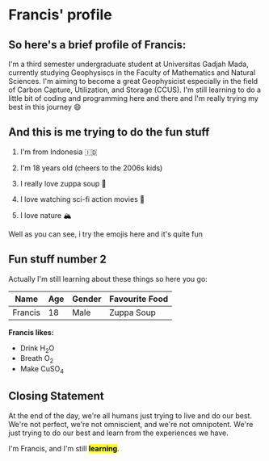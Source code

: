 # Francis' profile
## So here's a brief profile of Francis:
I'm a third semester undergraduate student at Universitas Gadjah Mada, currently studying Geophysiscs in the Faculty of Mathematics and Natural Sciences. 
I'm aiming to become a great Geophysicist especially in the field of Carbon Capture, Utilization, and Storage (CCUS). 
I'm still learning to do a little bit of coding and programming here and there and I'm really trying my best in this journey :smile:

## And this is me trying to do the fun stuff
1. I'm from Indonesia 🇮🇩

2. I'm 18 years old (cheers to the 2006s kids)

3. I really love zuppa soup 🍲

4. I love watching sci-fi action movies 🚨

5. I love nature 🏔

Well as you can see, i try the emojis here and it's quite fun 

## Fun stuff number 2

Actually I'm still learning about these things so here you go:

| Name | Age | Gender | Favourite Food |
|------|------|------|------|
| Francis | 18 | Male | Zuppa Soup |


**Francis likes:**
- Drink H<sub>2</sub>O
- Breath O<sub>2</sub>
- Make CuSO<sub>4</sub>

## Closing Statement
At the end of the day, we're all humans just trying to live and do our best. We're not perfect, we're not omniscient, and we're not omnipotent. We're just trying to do our best and learn from the experiences we have.

I'm Francis, and I'm still **<mark>learning</mark>**.







